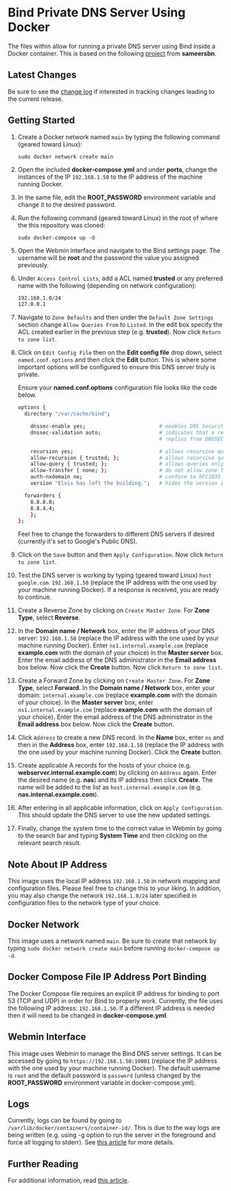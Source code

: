 # Bind Private DNS Server Using Docker

The files within allow for running a private DNS server using Bind inside a Docker container. This is based on the following [project](https://hub.docker.com/r/sameersbn/bind/) from **sameersbn**.

## Latest Changes

Be sure to see the [change log](./CHANGELOG.md) if interested in tracking changes leading to the current release.

## Getting Started

1. Create a Docker network named `main` by typing the following command (geared toward Linux):

    `sudo docker network create main`

2. Open the included **docker-compose.yml** and under **ports**, change the instances of the IP `192.168.1.50` to the IP address of the machine running Docker.

3. In the same file, edit the **ROOT_PASSWORD** environment variable and change it to the desired password.

4. Run the following command (geared toward Linux) in the root of where the this repository was cloned:

    `sudo docker-compose up -d`

5. Open the Webmin interface and navigate to the Bind settings page. The username will be **root** and the password the value you assigned previously.

6. Under `Access Control Lists`, add a ACL named **trusted** or any preferred name with the following (depending on network configuration):

    ``` bash
    192.168.1.0/24
    127.0.0.1
    ```

7. Navigate to `Zone Defaults` and then under the `Default Zone Settings` section change `Allow Queries From` to `Listed`. In the edit box specify the ACL created earlier in the previous step (e.g. **trusted**). Now click `Return to zone list`.

8. Click on `Edit Config File` then on the **Edit config file** drop down, select `named.conf.options` and then click the **Edit** button. This is where some important options will be configured to ensure this DNS server truly is private.

    Ensure your **named.conf.options** configuration file looks like the code below.

    ```bash
    options {
      directory "/var/cache/bind";

        dnssec-enable yes;                        # enables DNS Security Extensions
        dnssec-validation auto;                   # indicates that a resolver (a caching or caching-only name server) will attempt to validate
                                                  # replies from DNSSEC enabled (signed) zones

        recursion yes;                            # allows recursive queries
        allow-recursion { trusted; };             # allows recursive queries only from clients defined in the "trusted" acl
        allow-query { trusted; };                 # allows queries only from clients defined in the "trusted" acl
        allow-transfer { none; };                 # do not allow zone transfers
        auth-nxdomain no;                         # conform to RFC1035
        version "Elvis has left the building.";   # hides the version information of Bind enabling security by obscurity

      forwarders {
        8.8.8.8;
        8.8.4.4;
        };
    };
    ```

    Feel free to change the forwarders to different DNS servers if desired (currently it's set to Google's Public DNS).

9. Click on the `Save` button and then `Apply Configuration`. Now click `Return to zone list`.

10. Test the DNS server is working by typing (geared toward Linux) `host google.com 192.168.1.50` (replace the IP address with the one used by your machine running Docker). If a response is received, you are ready to continue.

11. Create a Reverse Zone by clicking on `Create Master Zone`. For **Zone Type**, select **Reverse**.

12. In the **Domain name / Network** box, enter the IP address of your DNS server: `192.168.1.50` (replace the IP address with the one used by your machine running Docker). Enter `ns1.internal.example.com` (replace **example.com** with the domain of your choice) in the **Master server** box. Enter the email address of the DNS administrator in the **Email address** box below. Now click the **Create** button. Now click `Return to zone list`.

13. Create a Forward Zone by clicking on `Create Master Zone`. For **Zone Type**, select **Forward**. In the **Domain name / Network** box, enter your domain: `internal.example.com` (replace **example.com** with the domain of your choice). In the **Master server** box, enter `ns1.internal.example.com` (replace **example.com** with the domain of your choice). Enter the email address of the DNS administrator in the **Email address** box below. Now click the **Create** button.

14. Click `Address` to create a new DNS record. In the **Name** box, enter `ns` and then in the **Address** box, enter `192.168.1.50` (replace the IP address with the one used by your machine running Docker). Click the **Create** button.

15. Create applicable A records for the hosts of your choice (e.g. **webserver.internal.example.com**) by clicking on `Address` again. Enter the desired name (e.g. **nas**) and its IP address then click **Create**. The name will be added to the list as `host.internal.example.com` (e.g. **nas.internal.example.com**).

16. After entering in all applicable information, click on `Apply Configuration`. This should update the DNS server to use the new updated settings.

17. Finally, change the system time to the correct value in Webmin by going to the search bar and typing **System Time** and then clicking on the relevant search result.

## Note About IP Address

This image uses the local IP address `192.168.1.50` in network mapping and configuration files. Please feel free to change this to your liking. In addition, you may also change the network `192.168.1.0/24` later specified in configuration files to the network type of your choice.

## Docker Network

This image uses a network named `main`. Be sure to create that network by typing `sudo docker network create main` before running `docker-compose up -d`.

## Docker Compose File IP Address Port Binding

The Docker Compose file requires an explicit IP address for binding to port 53 (TCP and UDP) in order for Bind to properly work. Currently, the file uses the following IP address: `192.168.1.50`. If a different IP address is needed then it will need to be changed in **docker-compose.yml**.

## Webmin Interface

This image uses Webmin to manage the Bind DNS server settings. It can be accessed by going to `https://192.168.1.50:10001` (replace the IP address with the one used by your machine running Docker). The default username is `root` and the default password is `password` (unless changed by the **ROOT_PASSWORD** environment variable in docker-compose.yml).

## Logs

Currently, logs can be found by going to `/var/lib/docker/containers/container-id/`. This is due to the way logs are being written (e.g. using -g option to run the server in the foreground and force all logging to stderr). See [this article](https://linux.die.net/man/8/named) for more details.

## Further Reading

For additional information, read [this article](http://www.damagehead.com/blog/2015/04/28/deploying-a-dns-server-using-docker/).
